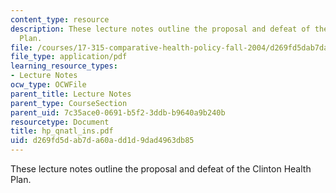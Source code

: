 ```yaml
---
content_type: resource
description: These lecture notes outline the proposal and defeat of the Clinton Health
  Plan.
file: /courses/17-315-comparative-health-policy-fall-2004/d269fd5dab7da60add1d9dad4963db85_hp_qnatl_ins.pdf
file_type: application/pdf
learning_resource_types:
- Lecture Notes
ocw_type: OCWFile
parent_title: Lecture Notes
parent_type: CourseSection
parent_uid: 7c35ace0-0691-b5f2-3ddb-b9640a9b240b
resourcetype: Document
title: hp_qnatl_ins.pdf
uid: d269fd5d-ab7d-a60a-dd1d-9dad4963db85
---
```

These lecture notes outline the proposal and defeat of the Clinton Health Plan.

